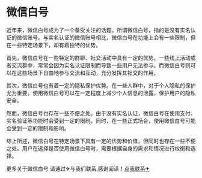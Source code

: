 # 微信白号

近年来，微信白号成为了一个备受关注的话题。所谓微信白号，指的是没有实名认证的微信账号。与实名认证的微信账号相比，微信白号在功能上会有一些限制，但在一些特定场景下，却有着独特的优势。

首先，微信白号在一些特定的群聊、社交活动中具有一定的优势。一些线上活动或者交流群中，常常会因为实名认证限制而导致一些用户无法参与。而微信白号则可以在这些场景下自由地参与交流和互动，充分发挥其社交的作用。

其次，微信白号也有着一定的隐私保护优势。在一些人群中，对于个人隐私的保护尤为重要。使用微信白号可以在一定程度上减少个人信息的泄露，保护用户的隐私安全。

然而，微信白号也存在一些不便之处。由于没有实名认证，微信白号在使用支付、实名验证等功能时会受到一定的限制。同时，在一些正式场合，使用微信白号可能会受到一定的限制和影响。

综上所述，微信白号在特定场景下具有一定的优势和价值，但同时也存在一些不便之处。用户在选择是否使用微信白号时，需要根据自身的需求和情况进行权衡和选择。

更多关于微信白号 请通过✈与我们联系,感谢阅读！[点我联系✈](https://cn.k02.cc)